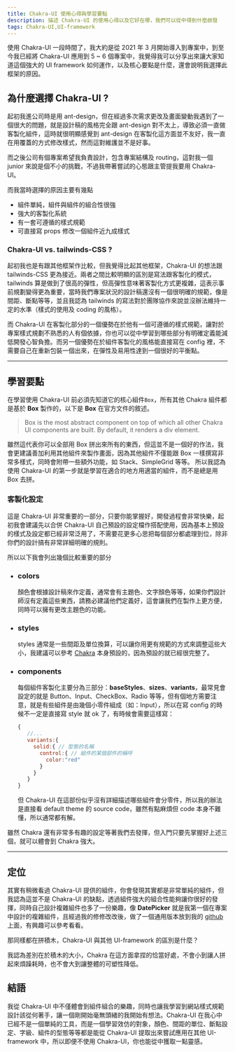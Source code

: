 ```yaml
---
title: Chakra-UI 使用心得與學習要點
description: 描述 Chakra-UI 的使用心得以及它好在哪，我們可以從中得到什麼啟發
tags: Chakra-UI,UI-framework
---
```


使用 Chakra-UI 一段時間了，我大約是從 2021 年 3 月開始導入到專案中，到至今我已經將 Chakra-UI 應用到 5 ~ 6 個專案中，我覺得我可以分享出來讓大家知道這個強大的 UI framework 如何運作，以及核心要點是什麼，還會說明我選擇此框架的原因。

## 為什麼選擇 Chakra-UI ?
起初我進公司時是用 ant-design，但在經過多次需求更改及畫面變動我遇到了一個很大的問題，就是設計稿的風格完全跟 ant-design 對不太上，導致必須一直做客製化組件，這時就很明顯感覺到 ant-design 在客製化這方面並不友好，我一直在用覆蓋的方式修改樣式，然而這對維護並不是好事。

而之後公司有個專案希望我負責設計，包含專案結構及 routing，這對我一個 junior 來說是個不小的挑戰，不過我帶著嘗試的心態跟主管提我要用 Chakra-UI。

而我當時選擇的原因主要有幾點
- 組件單純，組件與組件的組合性很強
- 強大的客製化系統
- 有一套可遵循的樣式規範
- 可直接寫 props 修改一個組件近九成樣式

### Chakra-UI vs. tailwinds-CSS ?
起初我也是有跟其他框架作比較，但我覺得比起其他框架，Chakra-UI 的想法跟 tailwinds-CSS 更為接近。兩者之間比較明顯的區別是寫法跟客製化的模式，tailwinds 算是做到了很高的彈性，但高彈性意味著客製化方式更複雜，這表示事前規劃變得更為重要，當時我們專案狀況的設計稿還沒有一個很明確的規範，像是間距、斷點等等，並且我認為 tailwinds 的寫法對於團隊協作來說並沒辦法維持一定的水準（樣式的使用及 coding 的風格）。

而 Chakra-UI 在客製化部分的一個優勢在於他有一個可遵循的樣式規範，讓對於專案樣式規劃不熟悉的人有個依據，你也可以從中學習到哪些部分有明確定義能減低開發心智負擔。而另一個優勢在於組件客製化的風格能直接寫在 config 裡，不需要自己在重新包裝一個出來，在彈性及易用性達到一個很好的平衡點。

---

## 學習要點
在學習使用 Chakra-UI 前必須先知道它的核心組件`Box`，所有其他 Chakra 組件都是基於 **Box** 製作的，以下是 **Box** 在官方文件的敘述。
> Box is the most abstract component on top of which all other Chakra UI components are built. By default, it renders a div element.

雖然這代表你可以全部用 Box 拼出來所有的東西，但這並不是一個好的作法，我會更建議善加利用其他組件來製作畫面，因為其他組件不僅能跟 Box 一樣撰寫非常多樣式，同時會附帶一些額外功能，如 Stack、SimpleGrid 等等。
所以我認為使用 Chakra-UI 的第一步就是學習在適合的地方用適當的組件，而不是總是用 Box 去拼。

### 客製化設定
這是 Chakra-UI 非常重要的一部分，只要你能掌握好，開發過程會非常快樂，起初我會建議先以合併 Chakra-UI 自己預設的設定檔作搭配使用，因為基本上預設的樣式及設定都已經非常泛用了，不需要花更多心思把每個部分都處理到位，除非你們的設計搞有非常詳細明確的規則。

所以以下我會列出幾個比較重要的部分
- ### colors
    顏色會根據設計稿來作定義，通常會有主題色、文字顏色等等，如果你們設計師沒有定義這些東西，請務必建議他們定義好，這會讓我們在製作上更方便，同時可以擁有更改主題色的功能。

- ### styles
    styles 通常是一些間距及單位換算，可以讓你用更有規範的方式來調整這些大小，我建議可以參考 [Chakra](https://chakra-ui.com/docs/theming/theme) 本身預設的，因為預設的就已經很完整了。

- ### components
   每個組件客製化主要分為三部分：**baseStyles**、**sizes**、**variants**，最常見會設定的就是 Button、Input、CheckBox、Radio 等等，但有個地方需要注意，就是有些組件是由幾個小零件組成（如：Input），所以在寫 config 的時候不一定是直接寫 style 就 ok 了，有時候會需要這樣寫：
   ```javascript
   {
      //...
      variants:{
        solid:{ // 型態的名稱
          control:{ // 組件的某個部件的稱呼
            color:"red"
          }
        }
      }
   }
   ```
   但 Chakra-UI 在這部份似乎沒有詳細描述哪些組件會分零件，所以我的辦法是直接看 default theme 的 source code，雖然有點麻煩但 code 本身不難懂，所以通常都有解。

雖然 Chakra 還有非常多有趣的設定等著我們去發揮，但入門只要先掌握好上述三個，就可以體會到 Chakra 強大。

---
## 定位
其實有稍微看過 Chakra-UI 提供的組件，你會發現其實都是非常單純的組件，但我認為這並不是 Chakra-UI 的缺點，透過組件強大的組合性能夠讓你很好的發揮，同時自己設計複雜組件也多了一份樂趣，像 **DatePicker** 就是我第一個在專案中設計的複雜組件，且經過我的修修改改後，做了一個通用版本放到我的 [github](https://github.com/FizzyElt/chakra-datepicker-vite) 上面，有興趣可以參考看看。

那同樣都在拼積木，Chakra-UI 與其他 UI-framework 的區別是什麼？

我認為差別在於積木的大小，Chakra 在這方面拿捏的恰當好處，不會小到讓人拼起來煩躁耗時，也不會大到讓整體的可塑性降低。

## 結語
我從 Chakra-UI 中不僅體會到組件組合的樂趣，同時也讓我學習到網站樣式規範設計該從何著手，讓一個剛開始毫無頭緒的我開始有想法。Chakra-UI 在我心中已經不是一個單純的工具，而是一個學習效仿的對象，顏色、間距的單位、斷點設定、字級、組件的型態等等都是能從 Chakra-UI 提取出來嘗試應用在其他 UI-framework 中，所以即便不使用 Chakra-UI，你也能從中獲取一點靈感。

